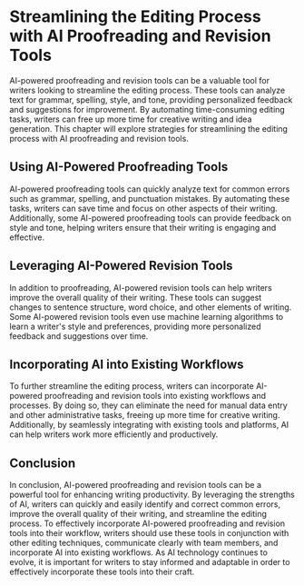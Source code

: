 Streamlining the Editing Process with AI Proofreading and Revision Tools
===========================================================================================================================

AI-powered proofreading and revision tools can be a valuable tool for writers looking to streamline the editing process. These tools can analyze text for grammar, spelling, style, and tone, providing personalized feedback and suggestions for improvement. By automating time-consuming editing tasks, writers can free up more time for creative writing and idea generation. This chapter will explore strategies for streamlining the editing process with AI proofreading and revision tools.

Using AI-Powered Proofreading Tools
-----------------------------------

AI-powered proofreading tools can quickly analyze text for common errors such as grammar, spelling, and punctuation mistakes. By automating these tasks, writers can save time and focus on other aspects of their writing. Additionally, some AI-powered proofreading tools can provide feedback on style and tone, helping writers ensure that their writing is engaging and effective.

Leveraging AI-Powered Revision Tools
------------------------------------

In addition to proofreading, AI-powered revision tools can help writers improve the overall quality of their writing. These tools can suggest changes to sentence structure, word choice, and other elements of writing. Some AI-powered revision tools even use machine learning algorithms to learn a writer's style and preferences, providing more personalized feedback and suggestions over time.

Incorporating AI into Existing Workflows
----------------------------------------

To further streamline the editing process, writers can incorporate AI-powered proofreading and revision tools into existing workflows and processes. By doing so, they can eliminate the need for manual data entry and other administrative tasks, freeing up more time for creative writing. Additionally, by seamlessly integrating with existing tools and platforms, AI can help writers work more efficiently and productively.

Conclusion
----------

In conclusion, AI-powered proofreading and revision tools can be a powerful tool for enhancing writing productivity. By leveraging the strengths of AI, writers can quickly and easily identify and correct common errors, improve the overall quality of their writing, and streamline the editing process. To effectively incorporate AI-powered proofreading and revision tools into their workflow, writers should use these tools in conjunction with other editing techniques, communicate clearly with team members, and incorporate AI into existing workflows. As AI technology continues to evolve, it is important for writers to stay informed and adaptable in order to effectively incorporate these tools into their craft.
